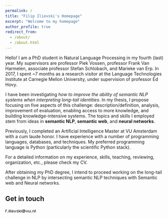 ```yaml
---
permalink: /
title: "Filip Ilievski's Homepage"
excerpt: "Welcome to my homepage"
author_profile: true
redirect_from: 
  - /about/
  - /about.html
---
```


Hello! I am a PhD student in Natural Language Processing in my fourth (last) year. 
My supervisors are professor Piek Vossen, professor Frank Van Harmelen, associate professor Stefan Schlobach, and Marieke van Erp.
In 2017, I spent ~7 months as a research visitor at the Language Technologies Institute at Carnegie Mellon University, under supervision of professor Ed Hovy.

I have been investigating *how to improve the ability of semantic NLP systems when interpreting long-tail identities*. In my thesis, I propose focusing on five aspects of this challenge: description/definition, analysis, improvement of evaluation, enabling access to more knowledge, and building knowledge-intensive systems. The topics and skills I employed stem from ideas in **semantic NLP**, **semantic web**, and **neural networks**.

Previously, I completed an Artificial Intelligence Master at VU Amsterdam with a cum laude honor. I have experience with a number of programming languages, databases, and techniques. My preferred programming language is Python (particularly the scientific Python stack). 

For a detailed information on my experience, skills, teaching, reviewing, organization, etc., please check my CV.


After obtaining my PhD degree, I intend to proceed working on the long-tail challenge in NLP by intersecting semantic NLP techniques with Semantic web and Neural networks.

Get in touch
------
![f.ilievski AT vu DOT nl](/images/email.png)


